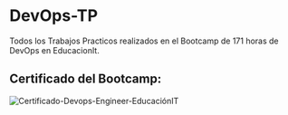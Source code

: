 # DevOps-TP
Todos los Trabajos Practicos realizados en el Bootcamp de 171 horas de DevOps en EducacionIt.

## Certificado del Bootcamp:
![Certificado-Devops-Engineer-EducaciónIT](https://github.com/user-attachments/assets/db58f2bc-4d14-4c60-bb6f-d05aa69eba67)
